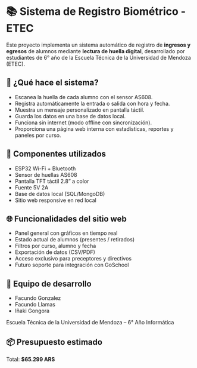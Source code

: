 # 📚 Sistema de Registro Biométrico - ETEC

Este proyecto implementa un sistema automático de registro de **ingresos y egresos** de alumnos mediante **lectura de huella digital**, desarrollado por estudiantes de 6° año de la Escuela Técnica de la Universidad de Mendoza (ETEC).

## 🚀 ¿Qué hace el sistema?

- Escanea la huella de cada alumno con el sensor AS608.
- Registra automáticamente la entrada o salida con hora y fecha.
- Muestra un mensaje personalizado en pantalla táctil.
- Guarda los datos en una base de datos local.
- Funciona sin internet (modo offline con sincronización).
- Proporciona una página web interna con estadísticas, reportes y paneles por curso.

## 🧰 Componentes utilizados

- ESP32 Wi-Fi + Bluetooth
- Sensor de huellas AS608
- Pantalla TFT táctil 2.8” a color
- Fuente 5V 2A
- Base de datos local (SQL/MongoDB)
- Sitio web responsive en red local

## 🌐 Funcionalidades del sitio web

- Panel general con gráficos en tiempo real
- Estado actual de alumnos (presentes / retirados)
- Filtros por curso, alumno y fecha
- Exportación de datos (CSV/PDF)
- Acceso exclusivo para preceptores y directivos
- Futuro soporte para integración con GoSchool

## 👥 Equipo de desarrollo

- Facundo Gonzalez  
- Facundo Llamas  
- Iñaki Gongora  

Escuela Técnica de la Universidad de Mendoza – 6° Año Informática

## 📦 Presupuesto estimado

Total: **$65.299 ARS**  
